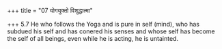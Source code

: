 +++
title = "07 योगयुक्तो विशुद्धात्मा"

+++
5.7 He who follows the Yoga and is pure in self (mind), who has subdued
his self and has conered his senses and whose self has become the self
of all beings, even while he is acting, he is untainted.
